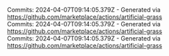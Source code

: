 Commits: 2024-04-07T09:14:05.379Z - Generated via https://github.com/marketplace/actions/artificial-grass
<br>
Commits: 2024-04-07T09:14:05.379Z - Generated via https://github.com/marketplace/actions/artificial-grass
<br>
Commits: 2024-04-07T09:14:05.379Z - Generated via https://github.com/marketplace/actions/artificial-grass
<br>

